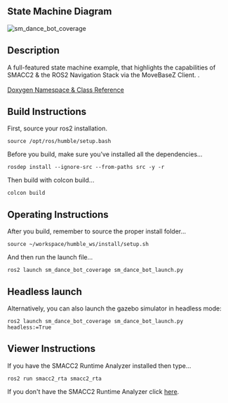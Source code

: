  <h2>State Machine Diagram</h2>

 ![sm_dance_bot_coverage](docs/SmDanceBot_2023-5-26_151817.svg)

 <h2>Description</h2> A full-featured state machine example, that highlights the capabilities of SMACC2 & the ROS2 Navigation Stack via the MoveBaseZ Client.
.<br></br>
<a href="https://robosoft-ai.github.io/smacc2_doxygen/master/html/namespacesm__dance__bot.html">Doxygen Namespace & Class Reference</a>

 <h2>Build Instructions</h2>

First, source your ros2 installation.

```
source /opt/ros/humble/setup.bash
```

Before you build, make sure you've installed all the dependencies...

```
rosdep install --ignore-src --from-paths src -y -r
```

Then build with colcon build...

```
colcon build
```
<h2>Operating Instructions</h2>
After you build, remember to source the proper install folder...

```
source ~/workspace/humble_ws/install/setup.sh
```

And then run the launch file...

```
ros2 launch sm_dance_bot_coverage sm_dance_bot_launch.py
```
<h2>Headless launch</h2>

Alternatively, you can also launch the gazebo simulator in headless mode:
```
ros2 launch sm_dance_bot_coverage sm_dance_bot_launch.py headless:=True
```
 <h2>Viewer Instructions</h2>
If you have the SMACC2 Runtime Analyzer installed then type...

```
ros2 run smacc2_rta smacc2_rta
```

If you don't have the SMACC2 Runtime Analyzer click <a href="https://robosoft.ai/product-category/smacc2-runtime-analyzer/">here</a>.
